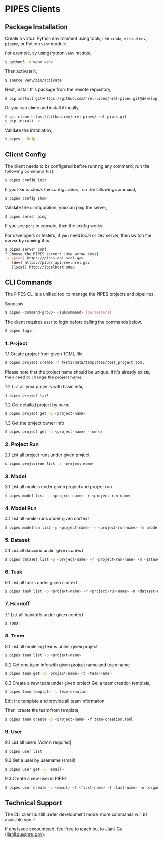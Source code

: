 # PIPES Clients

## Package Installation

Create a virtual Python environment using tools, like `conda`, `virtualenv`, `pipenv`, or Python `venv` module.

For example, by using Python `venv` module,
```bash
$ python3 -m venv venv
```

Then activate it,
```bash
$ source venv/bin/activate
```

Next, install this package from the remote repository,
```bash
$ pip install git+https://github.com/nrel-pipes/nrel-pipes.git@develop
```

Or you can clone and install it locally,
```bash
$ git clone https://github.com/nrel-pipes/nrel-pipes.git
$ pip install -e .
```

Validate the installation,

```bash
$ pipes --help
```

## Client Config

The client needs to be configured before running any command, run the following command first.
```bash
$ pipes config init
```

If you like to check the configuration, run the following command,
```bash
$ pipes config show
```

Validate the configuration, you can ping the server,
```bash
$ pipes server ping
```

If you see `pong` in console, then the config works!


For developers or testers, if you need local or dev server, then switch the server by running this,
```bash
$ pipes server conf
? Choose the PIPES server: (Use arrow keys)
 » [prod] https://pipes-api.nrel.gov
   [dev] https://pipes-api-dev.nrel.gov
   [local] http://localhost:8080
```


## CLI Commands

The PIPES CLI is a unified tool to manage the PIPES projects and pipelines.

Synopsis

```bash
$ pipes <command-group> <subcommand> [parameters]
```

The client requires user to login before calling the commands below.

```bash
$ pipes login
```


### 1. Project

1.1 Create project from given TOML file
```bash
$ pipes project create -f tests/data/templates/test_project.toml
```

Please note that the project name should be unique. If it's already exists, then
need to change the project name.

1.2 List all your projects with basic info,
```bash
$ pipes project list
```

1.2 Get detailed project by name
```bash
$ pipes project get -p <project-name>
```

1.3 Get the project owner info
```bash
$ pipes project get -p <project-name> --owner
```

### 2. Project Run

2.1 List all project runs under given project
```bash
$ pipes projectrun list -p <project-name>
```

### 3. Model

3.1 List all models under given project and project run
```bash
$ pipes model list -p <project-name> -r <project-run-name>
```


### 4. Model Run

4.1 List all model runs under given context
```bash
$ pipes modelrun list -p <project-name> -r <project-run-name> -m <model-name>
```


### 5. Dataset

5.1 List all datasets under given context
```bash
$ pipes dataset list -p <project-name> -r <project-run-name> -m <dataset-name> -x <model-run-name>
```

### 6. Task

6.1 List all tasks under given context
```bash
$ pipes task list -p <project-name> -r <project-run-name> -m <dataset-name> -x <model-run-name>
```

### 7. Handoff

7.1 List all handoffs under given context
```bash
$ TODO:
```

### 8. Team

8.1 List all modeling teams under given project,
```bash
$ pipes team list -p <project-name>
```

8.2 Get one team info with given project name and team name
```bash
$ pipes team get -p <project-name> -t <team-name>
```

8.3 Create a new team under given project
Get a team creation template,
```bash
$ pipes team template -t team-creation
```
Edit the template and provide all team information

Then, create the team from template,
```bash
$ pipes team create -p <project-name> -f team-creation.toml
```

### 9. User

9.1 List all users [Admin required]
```bash
$ pipes user list
```

9.2 Get a user by username (email)
```bash
$ pipes user get -u <email>
```

9.3 Create a new user in PIPES
```bash
$ pipes user create -u <email> -f <first-name> -l <last-name> -o <organization>
```

## Technical Support
The CLI client is still under development mode, more commands will be available soon!

If any issue encountered, feel free to reach out to Jianli Gu (jianli.gu@nrel.gov).
